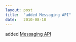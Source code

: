 ```yaml
---
layout: post
title:  "added Messaging API"
date:   2010-08-10
---
```


added <a href="http://dret.typepad.com/dretblog/2010/08/html5-messaging-api.html">Messaging API</a>

